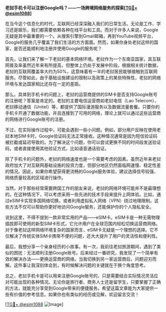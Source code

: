 **老挝手机卡可以注册Google吗？——一场跨境网络服务的探索[[TG💪+ @esim1088](https://t.me/s/esim1088)]**

在当今这个信息化的时代，互联网已经深深融入我们的日常生活。无论是工作、学习还是娱乐，我们都需要依赖各种在线平台和工具。而对于许多人来说，Google无疑是其中最重要的一个。从搜索引擎到Gmail邮箱，再到YouTube视频平台，Google的服务几乎覆盖了我们生活的方方面面。然而，如果你身处老挝这样的国家，是否还能顺利地注册并使用Google的服务呢？

首先，让我们来了解一下老挝的基本网络环境。老挝作为一个东南亚国家，其互联网普及率虽然近年来有所提高，但整体上仍处于发展中阶段。根据相关统计数据，老挝的互联网覆盖率大约为50%，这意味着有一半的老挝居民能够接触到互联网服务。尽管如此，由于基础设施建设的限制以及政策上的某些特殊性，老挝的网络环境与发达国家相比还存在一定的差距。

那么，具体到手机卡的问题上，老挝的运营商提供的SIM卡是否支持Google账号的注册呢？答案是肯定的。老挝的主要电信运营商如老挝电信（Lao Telecom）、老挝移动通信（Unitel）等，都提供了国际漫游服务以及数据流量套餐。只要你的手机卡开通了数据功能，并且连接到了可用的网络，理论上就可以通过这些运营商的网络进行Google账号的注册。

不过，在实际操作过程中，可能会遇到一些小问题。例如，部分用户反映在使用老挝本地SIM卡时，Google验证码无法正常接收。这种情况通常是因为短信验证码被拦截或延迟导致的。为了解决这个问题，你可以尝试更换不同的时间段发送验证码，或者直接使用其他验证方式，比如语音通话验证。

除了手机卡的问题外，老挝的网络速度也是一个需要考虑的因素。虽然近年来老挝政府加大了对互联网基础设施的投资力度，但部分地区仍然面临网速慢、稳定性差的情况。因此，如果你希望获得更流畅的Google服务体验，建议选择信号较强、网络质量较高的区域进行操作。

当然，对于那些经常需要跨国工作的朋友来说，老挝的网络环境可能并不是最理想的。在这种情况下，可以考虑采用一些先进的技术手段来提升上网体验。比如，通过eSIM卡实现多国网络切换，或者利用虚拟私人网络（VPN）绕过地理限制。这些方法不仅可以帮助你更好地访问Google服务，还能保护你的个人隐私安全。

说到这里，不得不提到一款非常实用的产品——eSIM卡。eSIM卡是一种无需物理插拔即可使用的新型SIM卡形式，它允许用户在全球范围内轻松切换运营商网络。对于像老挝这样网络环境复杂的国家而言，eSIM卡无疑是一个理想的选择。它不仅解决了传统实体SIM卡携带不便的问题，还大大提升了用户的灵活性和便利性。

最后，我想分享一个亲身经历的小故事。有一次，我前往老挝旅游期间，遇到了类似的困扰：无法顺利注册Google账号。后来经过一番研究，我发现了一个简单有效的解决办法——更换运营商的网络。当我切换到另一家运营商后，问题迎刃而解。这件事让我深刻体会到，有时候解决问题的关键就在于换个角度思考。

总之，老挝手机卡是可以用来注册Google账号的，只是需要结合实际情况灵活应对可能出现的各种情况。无论你是旅行者、商务人士还是留学生，只要掌握了正确的方法，就能充分享受到Google带来的便捷服务。希望这篇文章能为大家提供一些有价值的参考信息。如果你也有类似的经历或见解，欢迎留言交流！

[[TG💪+ @esim1088](https://t.me/s/esim1088) ![Image](https://i.postimg.cc/4NQfJmqS/Snipaste-2025-05-13-00-14-12.png)]